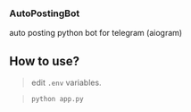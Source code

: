 ### AutoPostingBot
auto posting python bot for telegram (aiogram)

## How to use?
> edit `.env` variables.

> `python app.py`
